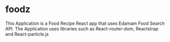 # foodz
This Application is a Food Recipe React app that uses Edamam Food Search API.
The Application uses libraries such as React-router-dom, Reactstrap and React-particle.js
